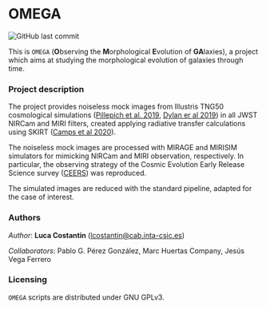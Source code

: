 # OMEGA

![GitHub last commit](https://img.shields.io/github/last-commit/lcostant/OMEGA?style=plastic)

This is `OMEGA` (**O**bserving the **M**orphological **E**volution of **GA**laxies), a project which aims at studying the morphological evolution of galaxies through time. 

### Project description

The project provides noiseless mock images from Illustris TNG50 cosmological simulations ([Pillepich et al. 2019](http://ui.adsabs.harvard.edu/abs/arXiv:1902.05553), [Dylan er al 2019](https://ui.adsabs.harvard.edu/abs/2019MNRAS.490.3234N/abstract)) in all JWST NIRCam and MIRI filters, created applying radiative transfer calculations using SKIRT ([Camps et al 2020](https://ui.adsabs.harvard.edu/abs/2020A%26C....3100381C/abstract)).

The noiseless mock images are processed with MIRAGE and MIRISIM simulators for mimicking NIRCam and MIRI observation, respectively. In particular, the observing strategy of the Cosmic Evolution Early Release Science survey ([CEERS](https://ceers.github.io)) was reproduced.

The simulated images are reduced with the standard pipeline, adapted for the case of interest.

### Authors

*Author*: **Luca Costantin** (<lcostantin@cab.inta-csic.es>)

*Collaborators*: Pablo G. Pérez González, Marc Huertas Company, Jesús Vega Ferrero


### Licensing

`OMEGA` scripts are distributed under GNU GPLv3.

